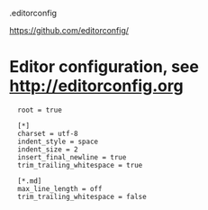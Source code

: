 .editorconfig

https://github.com/editorconfig/

# Editor configuration, see http://editorconfig.org


      root = true

      [*]
      charset = utf-8
      indent_style = space
      indent_size = 2
      insert_final_newline = true
      trim_trailing_whitespace = true

      [*.md]
      max_line_length = off
      trim_trailing_whitespace = false
